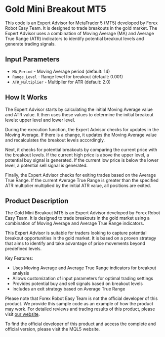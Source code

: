 # Gold Mini Breakout MT5

This code is an Expert Advisor for MetaTrader 5 (MT5) developed by Forex Robot Easy Team. It is designed to trade breakouts in the gold market. The Expert Advisor uses a combination of Moving Average (MA) and Average True Range (ATR) indicators to identify potential breakout levels and generate trading signals.

## Input Parameters

- `MA_Period` - Moving Average period (default: 14)
- `Range_Level` - Range level for breakout (default: 0.001)
- `ATR_Multiplier` - Multiplier for ATR (default: 2.0)

## How It Works

The Expert Advisor starts by calculating the initial Moving Average value and ATR value. It then uses these values to determine the initial breakout levels: upper level and lower level. 

During the execution function, the Expert Advisor checks for updates in the Moving Average. If there is a change, it updates the Moving Average value and recalculates the breakout levels accordingly. 

Next, it checks for potential breakouts by comparing the current price with the breakout levels. If the current high price is above the upper level, a potential buy signal is generated. If the current low price is below the lower level, a potential sell signal is generated.

Finally, the Expert Advisor checks for exiting trades based on the Average True Range. If the current Average True Range is greater than the specified ATR multiplier multiplied by the initial ATR value, all positions are exited.

## Product Description

The Gold Mini Breakout MT5 is an Expert Advisor developed by Forex Robot Easy Team. It is designed to trade breakouts in the gold market using a combination of Moving Average and Average True Range indicators. 

This Expert Advisor is suitable for traders looking to capture potential breakout opportunities in the gold market. It is based on a proven strategy that aims to identify and take advantage of price movements beyond predefined levels.

Key Features:
- Uses Moving Average and Average True Range indicators for breakout analysis
- Allows customization of input parameters for optimal trading settings
- Provides potential buy and sell signals based on breakout levels
- Includes an exit strategy based on Average True Range

Please note that Forex Robot Easy Team is not the official developer of this product. We provide this sample code as an example of how the product may work. For detailed reviews and trading results of this product, please visit [our website](https://forexroboteasy.com/forex-robot-review/gold-mini-breakout-mt5-review-risk-reward-analysis/).

To find the official developer of this product and access the complete and official version, please visit the MQL5 website.
